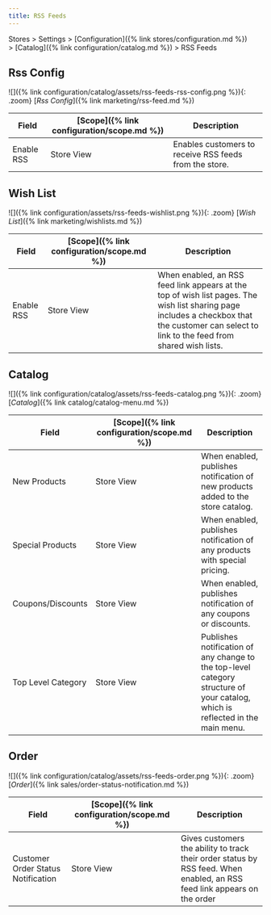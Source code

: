 ```yaml
---
title: RSS Feeds
---
```


Stores > Settings > [Configuration]({% link stores/configuration.md %}) > [Catalog]({% link configuration/catalog.md %}) > RSS Feeds

## Rss Config

![]({% link configuration/catalog/assets/rss-feeds-rss-config.png %}){: .zoom}
[_Rss Config_]({% link marketing/rss-feed.md %})

|Field|[Scope]({% link configuration/scope.md %})|Description|
|--- |--- |--- |
|Enable RSS|Store View|Enables customers to receive RSS feeds from the store.|

## Wish List

![]({% link configuration/assets/rss-feeds-wishlist.png %}){: .zoom}
[_Wish List_]({% link marketing/wishlists.md %})

|Field|[Scope]({% link configuration/scope.md %})|Description|
|--- |--- |--- |
|Enable RSS|Store View|When enabled, an RSS feed link appears at the top of wish list pages. The wish list sharing page includes a checkbox that the customer can select to link to the feed from shared wish lists.|

## Catalog

![]({% link configuration/catalog/assets/rss-feeds-catalog.png %}){: .zoom}
[_Catalog_]({% link catalog/catalog-menu.md %})

|Field|[Scope]({% link configuration/scope.md %})|Description|
|--- |--- |--- |
|New Products|Store View|When enabled, publishes notification of new products added to the store catalog.|
|Special Products|Store View|When enabled, publishes notification of any products with special pricing.|
|Coupons/Discounts|Store View|When enabled, publishes notification of any coupons or discounts.|
|Top Level Category|Store View|Publishes notification of any change to the top-level category structure of your catalog, which is reflected in the main menu.|

## Order

![]({% link configuration/catalog/assets/rss-feeds-order.png %}){: .zoom}
[_Order_]({% link sales/order-status-notification.md %})

|Field|[Scope]({% link configuration/scope.md %})|Description|
|--- |--- |--- |
|Customer Order Status Notification|Store View|Gives customers the ability to track their order status by RSS feed. When enabled, an RSS feed link appears on the order|
